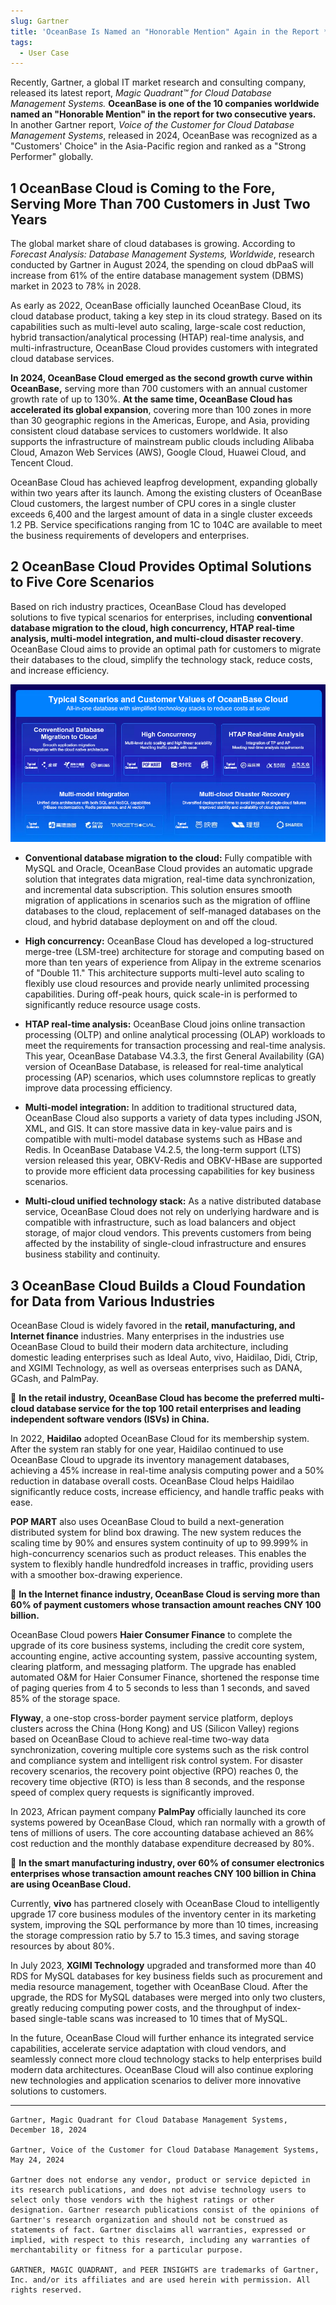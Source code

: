 ```yaml
---
slug: Gartner
title: 'OceanBase Is Named an "Honorable Mention" Again in the Report *Magic Quadrant™ for Cloud Database Management Systems* Released by Gartner'
tags:
  - User Case
---
```



Recently, Gartner, a global IT market research and consulting company, released its latest report, *Magic Quadrant™ for Cloud Database Management Systems.* **OceanBase is one of the 10 companies worldwide named an "Honorable Mention" in the report for two consecutive years.** In another Gartner report, *Voice of the Customer for Cloud Database Management Systems*, released in 2024, OceanBase was recognized as a "Customers' Choice" in the Asia-Pacific region and ranked as a "Strong Performer" globally.



**1 OceanBase Cloud is Coming to the Fore, Serving More Than 700 Customers in Just Two Years**
--------------------------------

The global market share of cloud databases is growing. According to *Forecast Analysis: Database Management Systems, Worldwide*, research conducted by Gartner in August 2024, the spending on cloud dbPaaS will increase from 61% of the entire database management system (DBMS) market in 2023 to 78% in 2028.

As early as 2022, OceanBase officially launched OceanBase Cloud, its cloud database product, taking a key step in its cloud strategy. Based on its capabilities such as multi-level auto scaling, large-scale cost reduction, hybrid transaction/analytical processing (HTAP) real-time analysis, and multi-infrastructure, OceanBase Cloud provides customers with integrated cloud database services.

**In 2024, OceanBase Cloud emerged as the second growth curve within OceanBase,** serving more than 700 customers with an annual customer growth rate of up to 130%. **At the same time, OceanBase Cloud has accelerated its global expansion**, covering more than 100 zones in more than 30 geographic regions in the Americas, Europe, and Asia, providing consistent cloud database services to customers worldwide. It also supports the infrastructure of mainstream public clouds including Alibaba Cloud, Amazon Web Services (AWS), Google Cloud, Huawei Cloud, and Tencent Cloud.

OceanBase Cloud has achieved leapfrog development, expanding globally within two years after its launch. Among the existing clusters of OceanBase Cloud customers, the largest number of CPU cores in a single cluster exceeds 6,400 and the largest amount of data in a single cluster exceeds 1.2 PB. Service specifications ranging from 1C to 104C are available to meet the business requirements of developers and enterprises.

  

**2 OceanBase Cloud Provides Optimal Solutions to Five Core Scenarios**
-----------------------------

Based on rich industry practices, OceanBase Cloud has developed solutions to five typical scenarios for enterprises, including **conventional database migration to the cloud, high concurrency, HTAP real-time analysis, multi-model integration, and multi-cloud disaster recovery**. OceanBase Cloud aims to provide an optimal path for customers to migrate their databases to the cloud, simplify the technology stack, reduce costs, and increase efficiency.

![1735210734](/img/blogs/users/Gartner/image/f91087f7-ce8a-4e82-b101-30d29713874a.png)

- **Conventional database migration to the cloud:** Fully compatible with MySQL and Oracle, OceanBase Cloud provides an automatic upgrade solution that integrates data migration, real-time data synchronization, and incremental data subscription. This solution ensures smooth migration of applications in scenarios such as the migration of offline databases to the cloud, replacement of self-managed databases on the cloud, and hybrid database deployment on and off the cloud.

- **High concurrency:** OceanBase Cloud has developed a log-structured merge-tree (LSM-tree) architecture for storage and computing based on more than ten years of experience from Alipay in the extreme scenarios of "Double 11." This architecture supports multi-level auto scaling to flexibly use cloud resources and provide nearly unlimited processing capabilities. During off-peak hours, quick scale-in is performed to significantly reduce resource usage costs.

- **HTAP real-time analysis:** OceanBase Cloud joins online transaction processing (OLTP) and online analytical processing (OLAP) workloads to meet the requirements for transaction processing and real-time analysis. This year, OceanBase Database V4.3.3, the first General Availability (GA) version of OceanBase Database, is released for real-time analytical processing (AP) scenarios, which uses columnstore replicas to greatly improve data processing efficiency.

- **Multi-model integration:** In addition to traditional structured data, OceanBase Cloud also supports a variety of data types including JSON, XML, and GIS. It can store massive data in key-value pairs and is compatible with multi-model database systems such as HBase and Redis. In OceanBase Database V4.2.5, the long-term support (LTS) version released this year, OBKV-Redis and OBKV-HBase are supported to provide more efficient data processing capabilities for key business scenarios.

- **Multi-cloud unified technology stack:** As a native distributed database service, OceanBase Cloud does not rely on underlying hardware and is compatible with infrastructure, such as load balancers and object storage, of major cloud vendors. This prevents customers from being affected by the instability of single-cloud infrastructure and ensures business stability and continuity.

  

**3 OceanBase Cloud Builds a Cloud Foundation for Data from Various Industries**
-------------------------------

OceanBase Cloud is widely favored in the **retail, manufacturing, and Internet finance** industries. Many enterprises in the industries use OceanBase Cloud to build their modern data architecture, including domestic leading enterprises such as Ideal Auto, vivo, Haidilao, Didi, Ctrip, and XGIMI Technology, as well as overseas enterprises such as DANA, GCash, and PalmPay.

🚀 **In the retail industry, OceanBase Cloud has become the preferred multi-cloud database service for the top 100 retail enterprises and leading independent software vendors (ISVs) in China.**

In 2022, **Haidilao** adopted OceanBase Cloud for its membership system. After the system ran stably for one year, Haidilao continued to use OceanBase Cloud to upgrade its inventory management databases, achieving a 45% increase in real-time analysis computing power and a 50% reduction in database overall costs. OceanBase Cloud helps Haidilao significantly reduce costs, increase efficiency, and handle traffic peaks with ease.

**POP MART** also uses OceanBase Cloud to build a next-generation distributed system for blind box drawing. The new system reduces the scaling time by 90% and ensures system continuity of up to 99.999% in high-concurrency scenarios such as product releases. This enables the system to flexibly handle hundredfold increases in traffic, providing users with a smoother box-drawing experience.

🚀 **In the Internet finance industry, OceanBase Cloud is serving more than 60% of payment customers whose transaction amount reaches CNY 100 billion.**

OceanBase Cloud powers **Haier Consumer Finance** to complete the upgrade of its core business systems, including the credit core system, accounting engine, active accounting system, passive accounting system, clearing platform, and messaging platform. The upgrade has enabled automated O&M for Haier Consumer Finance, shortened the response time of paging queries from 4 to 5 seconds to less than 1 seconds, and saved 85% of the storage space.

**Flyway**, a one-stop cross-border payment service platform, deploys clusters across the China (Hong Kong) and US (Silicon Valley) regions based on OceanBase Cloud to achieve real-time two-way data synchronization, covering multiple core systems such as the risk control and compliance system and intelligent risk control system. For disaster recovery scenarios, the recovery point objective (RPO) reaches 0, the recovery time objective (RTO) is less than 8 seconds, and the response speed of complex query requests is significantly improved.

In 2023, African payment company **PalmPay** officially launched its core systems powered by OceanBase Cloud, which ran normally with a growth of tens of millions of users. The core accounting database achieved an 86% cost reduction and the monthly database expenditure decreased by 80%.

🚀 **In the smart manufacturing industry, over 60% of consumer electronics enterprises whose transaction amount reaches CNY 100 billion in China are using OceanBase Cloud.**

Currently, **vivo** has partnered closely with OceanBase Cloud to intelligently upgrade 17 core business modules of the inventory center in its marketing system, improving the SQL performance by more than 10 times, increasing the storage compression ratio by 5.7 to 15.3 times, and saving storage resources by about 80%.

In July 2023, **XGIMI Technology** upgraded and transformed more than 40 RDS for MySQL databases for key business fields such as procurement and media resource management, together with OceanBase Cloud. After the upgrade, the RDS for MySQL databases were merged into only two clusters, greatly reducing computing power costs, and the throughput of index-based single-table scans was increased to 10 times that of MySQL.

In the future, OceanBase Cloud will further enhance its integrated service capabilities, accelerate service adaptation with cloud vendors, and seamlessly connect more cloud technology stacks to help enterprises build modern data architectures. OceanBase Cloud will also continue exploring new technologies and application scenarios to deliver more innovative solutions to customers.

  

* * *
```
Gartner, Magic Quadrant for Cloud Database Management Systems, December 18, 2024

Gartner, Voice of the Customer for Cloud Database Management Systems, May 24, 2024

Gartner does not endorse any vendor, product or service depicted in its research publications, and does not advise technology users to select only those vendors with the highest ratings or other designation. Gartner research publications consist of the opinions of Gartner's research organization and should not be construed as statements of fact. Gartner disclaims all warranties, expressed or implied, with respect to this research, including any warranties of merchantability or fitness for a particular purpose.

GARTNER, MAGIC QUADRANT, and PEER INSIGHTS are trademarks of Gartner, Inc. and/or its affiliates and are used herein with permission. All rights reserved.
```